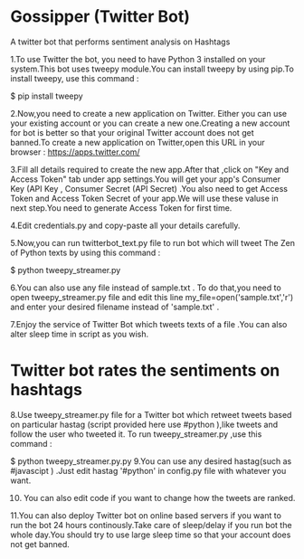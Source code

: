 # Gossipper (Twitter Bot)
A twitter bot that performs sentiment analysis on Hashtags

1.To use Twitter the bot, you need to have Python 3 installed on your system.This bot uses tweepy module.You can install tweepy by using pip.To install tweepy, use this command :

 $ pip install tweepy

2.Now,you need to create a new application on Twitter. Either you can use your existing account or you can create a new one.Creating a new account for bot  is better so that your original Twitter account does not get banned.To create a new application on Twitter,open this URL in your browser :
 https://apps.twitter.com/

3.Fill all details required to create the new app.After that ,click on "Key and Access Token" tab under app settings.You will get your app's Consumer Key (API Key , Consumer Secret (API Secret) .You also need to get Access Token and Access Token Secret of your app.We will use these valuse in next step.You need to generate Access Token for first time.

4.Edit credentials.py and copy-paste  all your details carefully.

5.Now,you can run  twitterbot_text.py file to run bot which will tweet The Zen of Python texts by using this command :

 $ python tweepy_streamer.py 
 

6.You can also use any file instead of sample.txt . To do that,you need to open tweepy_streamer.py file and edit this line my_file=open('sample.txt','r') and enter your desired filename instead of 'sample.txt' .

7.Enjoy the service of Twitter Bot which tweets texts of a file .You can also alter sleep time in script as you wish.

# Twitter bot rates the sentiments on hashtags

8.Use tweepy_streamer.py file for a Twitter bot which retweet tweets based on particular hastag (script provided here use #python ),like tweets and follow the user who tweeted it. To run tweepy_streamer.py ,use this command :

$ python tweepy_streamer.py.py
9.You can use any desired hastag(such as #javascipt ) .Just edit hastag '#python' in config.py file with whatever you want.

10. You can also edit code if you want to change how the tweets are ranked.

11.You can also deploy Twitter bot on online based servers if you want to run the bot 24 hours continously.Take care of sleep/delay if you run bot the whole day.You should try to use large sleep time so that your account does not get banned.


